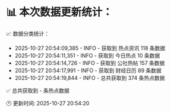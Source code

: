 📊 本次数据更新统计：
==========================

📈 数据分类统计：
- 2025-10-27 20:54:09,385 - INFO - 获取到 热点资讯 118 条数据
- 2025-10-27 20:54:11,351 - INFO - 获取到 今日热点 10 条数据
- 2025-10-27 20:54:14,726 - INFO - 获取到 公社热帖 157 条数据
- 2025-10-27 20:54:17,991 - INFO - 获取到 财经日历 89 条数据
- 2025-10-27 20:54:19,844 - INFO - 总共获取到 374 条热点数据

✅ 总共获取到 - 条热点数据

🕐 更新时间: 2025-10-27 20:54:20
